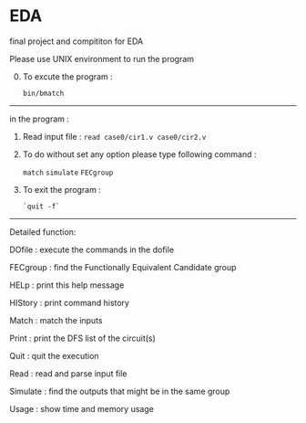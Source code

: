 # EDA
final project and compititon for EDA

Please use UNIX environment to run the program

0.  To excute the program :
    
    `bin/bmatch`
 
------------------------------------------------------------------- 
in the program :
  
1.  Read input file :
      `read case0/cir1.v case0/cir2.v`
 
2.  To do without set any option please type following command :
     
      `match`
      `simulate`
      `FECgroup`  
      
3. To exit the program :
       
       `quit -f`
       
-------------------------------------------------------------------
Detailed function:

  DOfile    : execute the commands in the dofile
  
  FECgroup  : find the Functionally Equivalent Candidate group
  
  HELp      : print this help message
  
  HIStory   : print command history
  
  Match     : match the inputs 
  
  Print     : print the DFS list of the circuit(s) 
  
  Quit      : quit the execution
  
  Read      : read and parse input file 
  
  Simulate  : find the outputs that might be in the same group
  
  Usage     : show time and memory usage
